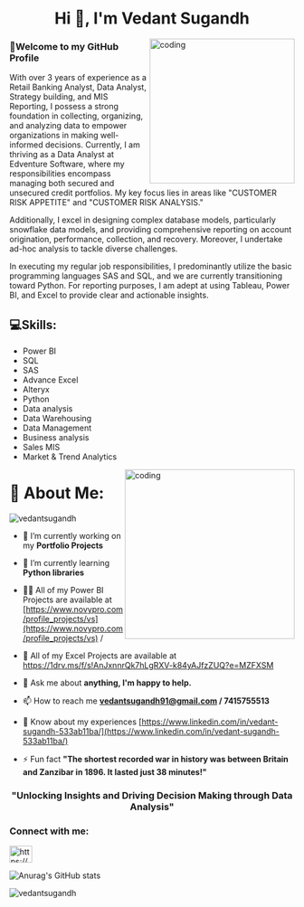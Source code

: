 
<h1 align="center">Hi 👋, I'm Vedant Sugandh</h1>
<img align="right" alt="coding" width="256" src="https://camo.githubusercontent.com/8bf6f6d78abc81fcf9c49f10649423e73ea44bc248e83aaae8759d401c829a84/68747470733a2f2f70687973696373677572756b756c2e66696c65732e776f726470726573732e636f6d2f323031392f30322f6368617261637465722d312e676966">


### 🤗Welcome to my GitHub Profile

With over 3 years of experience as a Retail Banking Analyst, Data Analyst, Strategy building, and MIS Reporting, I possess a strong foundation in collecting, organizing, and analyzing data to empower organizations in making well-informed decisions. Currently, I am thriving as a Data Analyst at Edventure Software, where my responsibilities encompass managing both secured and unsecured credit portfolios. My key focus lies in areas like "CUSTOMER RISK APPETITE" and "CUSTOMER RISK ANALYSIS."

Additionally, I excel in designing complex database models, particularly snowflake data models, and providing comprehensive reporting on account origination, performance, collection, and recovery. Moreover, I undertake ad-hoc analysis to tackle diverse challenges.

In executing my regular job responsibilities, I predominantly utilize the basic programming languages SAS and SQL, and we are currently transitioning toward Python. For reporting purposes, I am adept at using Tableau, Power BI, and Excel to provide clear and actionable insights.
 
 


## 💻Skills: 
* Power BI
* SQL
* SAS
* Advance Excel
* Alteryx
* Python
* Data analysis
* Data Warehousing
* Data Management
* Business analysis
* Sales MIS
* Market & Trend Analytics
 <img align="right" alt="coding" width="300" src="https://camo.githubusercontent.com/c1dcb74cc1c1835b1d716f5051499a2814c683c806b15f04b0eba492863703e9/68747470733a2f2f63646e2e6472696262626c652e636f6d2f75736572732f3733303730332f73637265656e73686f74732f363538313234332f6176656e746f2e676966">

 
 
 
 
# 💫 About Me:
<p align="left"> <img src="https://komarev.com/ghpvc/?username=vedantsugandh&label=Profile%20views&color=0e75b6&style=flat" alt="vedantsugandh" /> </p>

- 🔭 I’m currently working on my **Portfolio Projects**

- 🌱 I’m currently learning **Python libraries**

- 👨‍💻 All of my Power BI Projects are available at [https://www.novypro.com/profile_projects/vs](https://www.novypro.com/profile_projects/vs) / 
- 👨‍ All of my Excel Projects are available at    https://1drv.ms/f/s!AnJxnnrQk7hLgRXV-k84yAJfzZUQ?e=MZFXSM                   

- 💬 Ask me about **anything, I'm happy to help.**

- 📫 How to reach me **vedantsugandh91@gmail.com / 7415755513**

- 📄 Know about my experiences [https://www.linkedin.com/in/vedant-sugandh-533ab11ba/](https://www.linkedin.com/in/vedant-sugandh-533ab11ba/)

- ⚡ Fun fact **"The shortest recorded war in history was between Britain and Zanzibar in 1896. It lasted just 38 minutes!"**

<h3 align="center">"Unlocking Insights and Driving Decision Making through Data Analysis"</h3>

<h3 align="left">Connect with me:</h3>
<p align="left">
<a href="https://linkedin.com/in/https://www.linkedin.com/in/vedant-sugandh-533ab11ba/" target="blank"><img align="center" src="https://raw.githubusercontent.com/rahuldkjain/github-profile-readme-generator/master/src/images/icons/Social/linked-in-alt.svg" alt="https://www.linkedin.com/in/vedant-sugandh-533ab11ba/" height="30" width="40" /></a>
</p>










![Anurag's GitHub stats](https://github-readme-stats.vercel.app/api?username=vedantsugandh&theme=dark&show_icons=true)

<p><img align="center" src="https://github-readme-streak-stats.herokuapp.com/?user=vedantsugandh&theme=dark" alt="vedantsugandh" /></p>


